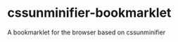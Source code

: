 cssunminifier-bookmarklet
=========================

A bookmarklet for the browser based on cssunminifier